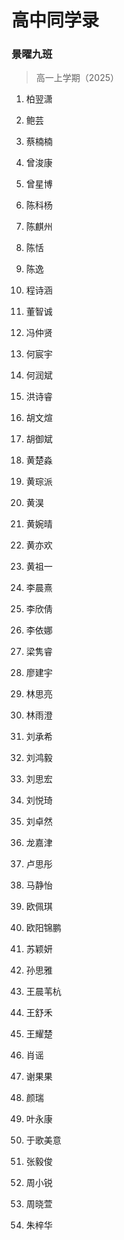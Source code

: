 # 高中同学录

### 景曜九班

> 高一上学期（2025）

01. 柏翌潇

02. 鲍芸

03. 蔡楠楠

04. 曾浚康

05. 曾星博

06. 陈科杨

07. 陈麒州

08. 陈恬

09. 陈逸

10. 程诗涵

11. 董智诚

12. 冯仲贤

13. 何宸宇

14. 何润斌

15. 洪诗睿

16. 胡文煊

17. 胡御斌

18. 黄楚淼

19. 黄琮派

20. 黄淏

21. 黄婉晴

22. 黄亦欢

23. 黄祖一

24. 李晨熹

25. 李欣倩

26. 李依娜

27. 梁隽睿

28. 廖建宇

29. 林思亮

30. 林雨澄

31. 刘承希

32. 刘鸿毅

33. 刘思宏

34. 刘悦琦

35. 刘卓然

36. 龙嘉津

37. 卢思彤

38. 马静怡

39. 欧佩琪

40. 欧阳锦鹏

41. 苏颖妍

42. 孙思雅

43. 王晨苇杭

44. 王舒禾

45. 王耀楚

46. 肖谣

47. 谢果果

48. 颜瑞

49. 叶永康

50. 于歌美意

51. 张毅俊

52. 周小锐

53. 周晓萱

54. 朱梓华

